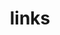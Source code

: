 ---
title: 'links'
intro_image: "/images/illustrations/reading_b.svg"
intro_image_absolute: true
intro_image_hide_on_mobile: false
---